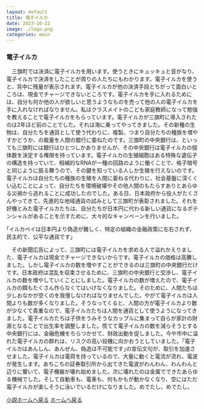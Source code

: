 ```yaml
---
layout: default
title: 電子イルカ
date: 2023-10-22
image: ./logo.png
categories: main
---
```


### 電子イルカ

　三旗町では決済に電子イルカを用います。使うときにキュッキュと音がなり、電子イルカで決済をしたことが周りの人たちにもわかります。電子イルカを使うと、背中に残量が表示されます。電子イルカが他の決済手段とちがって面白いところは、現金でチャージできないところです。電子イルカを手に入れるためには、自分も何か他の人が欲しいと思うようなものを売って他の人の電子イルカを手に入れなければなりません。私はクラスメイトのこども家庭教師になって勉強を教えることで電子イルカをもらっています。電子イルカが三旗町に導入されたのは2年ほど前のことでした。それは海に乗ってやってきました。その新種の生物は、自分たちを通貨として使う代わりに、複製、つまり自分たちの種族を増やすかどうか、の裁量を人間の銀行に委ねたのです。三旗町の中央銀行は、といっても三旗町には銀行はひとつしかありませんが、その中央銀行は電子イルカの個体数を決定する権限を持っています。電子イルカの生殖細胞はある特殊な遺伝子の構造を持っていて、相補的なRNAが一種の回路のように働くことで、格子暗号と同じように振る舞うので、その鍵を知っている人しか生殖を行えないのです。電子イルカは自分たちの種族の生殖を人間に委ねる代わりに、社会基盤に深くくい込むことによって、自分たちを環境破壊やその他人間のもたらすありとあらゆる災禍から逃れることに成功したのでした。ある日、日本政府から役人がたくさんやってきて、先進的な地域通貨の試みとして三旗町が表彰されました。それを好機とみた電子イルカたちは、自分たちが日本円に代わる新しい通貨になるポテンシャルがあることを示すために、大々的なキャンペーンを行いました。

｢イルカペイは日本円より偽造が難しく、特定の組織の金融政策に左右されず、民主的で、公平な通貨です｣

　その新聞広告によって、三旗町には電子イルカを求める人で溢れかえりました、電子イルカは現金でチャージできないからです。電子イルカの価格は高騰しました。しかし電子イルカの数を増やすことができるのは三旗町の中央銀行だけです。日本政府は混乱を収束させるために、三旗町の中央銀行と交渉し、電子イルカの数を増やしていくことにしました。電子イルカの数が増えたので、電子イルカの餌もたくさん作らなくてはいけなくなりました。そのために、人間たちは少しおなかが空くのを我慢しなければなりませんでした。やがて電子イルカは人間よりも数が多くなりました。そうなってくると、人間の方が電子イルカより数が少なくて貴重なので、電子イルカたちは人間を通貨として使うようになってきました。電子イルカたちは子供をうみそうなカップルに集まって自らが家計の財源となることで出生率を調整しました。慌てて電子イルカの数を減らそうとする中央銀行には、金融危機をちらつかせて、財政出動を促しました。今や市中に溢れた電子イルカの群れは、リスクの高い投機に向かおうとしていました。｢電子イルカはあんしん、あんぜん、偽造は不可能です｣の宣伝文句が、取引を加速させました。電子イルカは電荷を持っているので、大量に動くと電流が流れ、電波が発生します。あちこちの証券取引所から出てきた電波がわんわん、わんわんと辺りに響いて、電子機器が壊れ始めました。次に壊れたのは金属でできたあらゆる機械でした。そして自動車も、電車も、何もかもが動かなくなり、空にはただ電子イルカが楽しそうに泳いでいるだけになりました。めでたし、めでたし。


[小説ホームへ戻る](146)
[ホームへ戻る](./index)